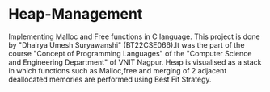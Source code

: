 # Heap-Management
Implementing Malloc and Free functions in C language.
This project is done by "Dhairya Umesh Suryawanshi" (BT22CSE066).It was the part of the course "Concept of Programming Languages" of the "Computer Science and Engineering Department" of VNIT Nagpur.
Heap is visualised as a stack in which functions such as Malloc,free and merging of 2 adjacent deallocated memories are performed using Best Fit Strategy.
